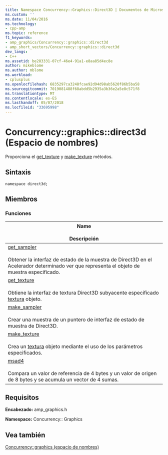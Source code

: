 ```yaml
---
title: Namespace Concurrency::Graphics::Direct3D | Documentos de Microsoft
ms.custom: ''
ms.date: 11/04/2016
ms.technology:
- cpp-amp
ms.topic: reference
f1_keywords:
- amp_graphics/Concurrency::graphics::direct3d
- amp_short_vectors/Concurrency::graphics::direct3d
dev_langs:
- C++
ms.assetid: be283331-07cf-46e4-91a1-e8aa85d4ec8e
author: mikeblome
ms.author: mblome
ms.workload:
- cplusplus
ms.openlocfilehash: 6835297ca3248fcae92d94d98ab5620f86b5ba58
ms.sourcegitcommit: 7019081488f68abdd5b2935a3b36e2a5e8c571f8
ms.translationtype: MT
ms.contentlocale: es-ES
ms.lasthandoff: 05/07/2018
ms.locfileid: "33695998"
---
```

# <a name="concurrencygraphicsdirect3d-namespace"></a>Concurrency::graphics::direct3d (Espacio de nombres)
Proporciona el [get_texture](concurrency-graphics-direct3d-namespace-functions.md#get_texture) y [make_texture](concurrency-graphics-direct3d-namespace-functions.md#make_texture) métodos.  
  
## <a name="syntax"></a>Sintaxis  
  
```  
namespace direct3d;  
```  
  
## <a name="members"></a>Miembros  
  
### <a name="functions"></a>Funciones  
  
|Name<br /><br /> Descripción|  
|--------------------------|  
|[get_sampler](concurrency-graphics-direct3d-namespace-functions.md#get_sampler)<br /><br /> Obtener la interfaz de estado de la muestra de Direct3D en el Acelerador determinado ver que representa el objeto de muestra especificado.|  
|[get_texture](concurrency-graphics-direct3d-namespace-functions.md#get_texture)<br /><br /> Obtiene la interfaz de textura Direct3D subyacente especificado [textura](texture-class.md) objeto.|  
|[make_sampler](concurrency-graphics-direct3d-namespace-functions.md#make_sampler)<br /><br /> Crear una muestra de un puntero de interfaz de estado de muestra de Direct3D.|  
|[make_texture](concurrency-graphics-direct3d-namespace-functions.md#make_texture)<br /><br /> Crea un [textura](texture-class.md) objeto mediante el uso de los parámetros especificados.|  
|[msad4](concurrency-graphics-direct3d-namespace-functions.md#msad4)<br /><br /> Compara un valor de referencia de 4 bytes y un valor de origen de 8 bytes y se acumula un vector de 4 sumas.|  
  
## <a name="requirements"></a>Requisitos  
 **Encabezado:** amp_graphics.h  
  
 **Namespace:** Concurrency:: Graphics  
  
## <a name="see-also"></a>Vea también  
 [Concurrency::graphics (espacio de nombres)](concurrency-graphics-namespace.md)
